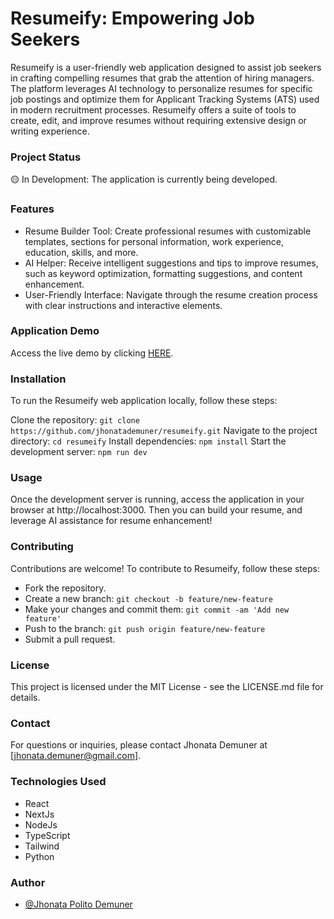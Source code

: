 # Resumeify: Empowering Job Seekers
Resumeify is a user-friendly web application designed to assist job seekers in crafting compelling resumes that grab the attention of hiring managers. The platform leverages AI technology to personalize resumes for specific job postings and optimize them for Applicant Tracking Systems (ATS) used in modern recruitment processes. Resumeify offers a suite of tools to create, edit, and improve resumes without requiring extensive design or writing experience.

### Project Status
🟡 In Development: The application is currently being developed.

### Features
- Resume Builder Tool: Create professional resumes with customizable templates, sections for personal information, work experience, education, skills, and more.
- AI Helper: Receive intelligent suggestions and tips to improve resumes, such as keyword optimization, formatting suggestions, and content enhancement.
- User-Friendly Interface: Navigate through the resume creation process with clear instructions and interactive elements.

### Application Demo
Access the live demo by clicking [HERE](https://resumeify-six.vercel.app/).

### Installation
To run the Resumeify web application locally, follow these steps:

Clone the repository: `git clone https://github.com/jhonatademuner/resumeify.git`
Navigate to the project directory: `cd resumeify`
Install dependencies: `npm install`
Start the development server: `npm run dev`

### Usage
Once the development server is running, access the application in your browser at http://localhost:3000. Then you can build your resume, and leverage AI assistance for resume enhancement!

### Contributing
Contributions are welcome! To contribute to Resumeify, follow these steps:

- Fork the repository.
- Create a new branch: `git checkout -b feature/new-feature`
- Make your changes and commit them: `git commit -am 'Add new feature'`
- Push to the branch: `git push origin feature/new-feature`
- Submit a pull request.

### License
This project is licensed under the MIT License - see the LICENSE.md file for details.

### Contact
For questions or inquiries, please contact Jhonata Demuner at [jhonata.demuner@gmail.com].

### Technologies Used

- React
- NextJs
- NodeJs
- TypeScript
- Tailwind
- Python

### Author

- [@Jhonata Polito Demuner](https://github.com/jhonatademuner)